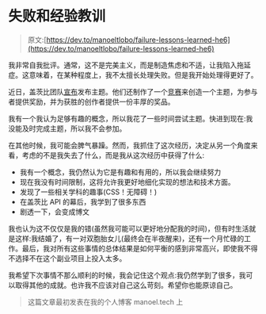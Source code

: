 # 失败和经验教训

> 原文:[https://dev.to/manoeltlobo/failure-lessons-learned-he6](https://dev.to/manoeltlobo/failure-lessons-learned-he6)

我非常自我批评。通常，这不是完美主义，而是制造焦虑和不适，让我陷入拖延症。这意味着，在某种程度上，我不太擅长处理失败。但是我开始处理得更好了。

近日，盖茨比团队[宣布](https://www.gatsbyjs.org/blog/2019-07-03-announcing-stable-release-gatsby-themes/)发布主题。他们还制作了一个[竞赛](https://www.gatsbyjs.org/blog/2019-07-15-theme-jam-contest/)来创造一个主题，为参与者提供奖励，并为获胜的创作者提供一份丰厚的奖品。

我有一个我认为足够有趣的概念，所以我花了一些时间尝试主题。快进到现在:我没能及时完成主题，所以我不会参加。

在其他时候，我可能会脾气暴躁。然而，我抓住了这次经历，决定从另一个角度来看，考虑的不是我失去了什么，而是我从这次经历中获得了什么:

*   我有一个概念，我仍然认为它是有趣和有用的，所以我会继续努力
*   现在我没有时间限制，这将允许我更好地细化实现的想法和技术方面。
*   发现了一些相关学科的趣事(CSS！无障碍！)
*   在盖茨比 API 的幕后，我学到了很多东西
*   剧透一下，会变成博文

我也认为这不仅仅是我的错(虽然我可能可以更好地分配我的时间)，但有时生活就是这样:我结婚了，有一对双胞胎女儿(最终会在半夜醒来)，还有一个月忙碌的工作。最后，我对所有这些事情的总体结果是如何平衡的感到非常高兴，即使我不得不选择不在这个副业项目上投入太多。

我希望下次事情不那么顺利的时候，我会记住这个观点:我仍然学到了很多，我可以取得其他的成就。也许我不应该对自己这么苛刻。希望你也能原谅自己。

> 这篇文章最初发表在我的个人博客 manoel.tech 上